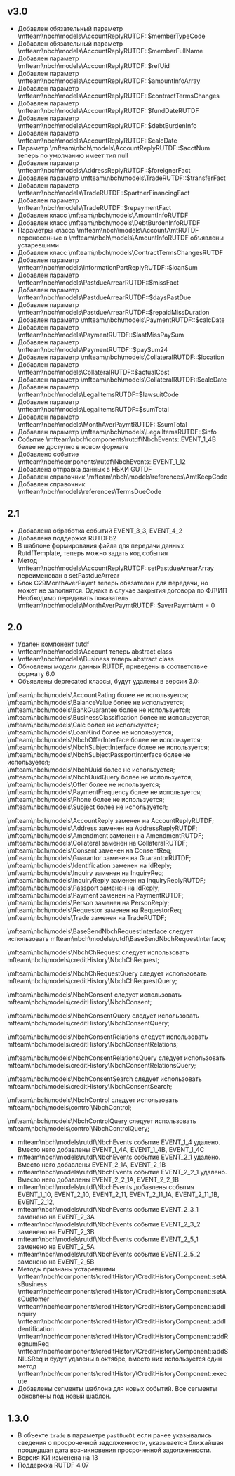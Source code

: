 v3.0
-----
- Добавлен обязательный параметр \mfteam\nbch\models\AccountReplyRUTDF::$memberTypeCode
- Добавлен обязательный параметр \mfteam\nbch\models\AccountReplyRUTDF::$memberFullName
- Добавлен параметр \mfteam\nbch\models\AccountReplyRUTDF::$refUid
- Добавлен параметр \mfteam\nbch\models\AccountReplyRUTDF::$amountInfoArray
- Добавлен параметр \mfteam\nbch\models\AccountReplyRUTDF::$contractTermsChanges
- Добавлен параметр \mfteam\nbch\models\AccountReplyRUTDF::$fundDateRUTDF
- Добавлен параметр \mfteam\nbch\models\AccountReplyRUTDF::$debtBurdenInfo
- Добавлен параметр \mfteam\nbch\models\AccountReplyRUTDF::$calcDate
- Параметр \mfteam\nbch\models\AccountReplyRUTDF::$acctNum теперь по умолчанию имеет тип null
- Добавлен параметр \mfteam\nbch\models\AddressReplyRUTDF::$foreignerFact
- Добавлен параметр \mfteam\nbch\models\TradeRUTDF::$transferFact
- Добавлен параметр \mfteam\nbch\models\TradeRUTDF::$partnerFinancingFact
- Добавлен параметр \mfteam\nbch\models\TradeRUTDF::$repaymentFact
- Добавлен класс \mfteam\nbch\models\AmountInfoRUTDF
- Добавлен класс \mfteam\nbch\models\DebtBurdenInfoRUTDF
- Параметры класса \mfteam\nbch\models\AccountAmtRUTDF перенесенные в \mfteam\nbch\models\AmountInfoRUTDF объявлены устаревшими
- Добавлен класс \mfteam\nbch\models\ContractTermsChangesRUTDF
- Добавлен параметр  \mfteam\nbch\models\InformationPartReplyRUTDF::$loanSum
- Добавлен параметр \mfteam\nbch\models\PastdueArrearRUTDF::$missFact
- Добавлен параметр \mfteam\nbch\models\PastdueArrearRUTDF::$daysPastDue
- Добавлен параметр \mfteam\nbch\models\PastdueArrearRUTDF::$repaidMissDuration
- Добавлен параметр \mfteam\nbch\models\PaymentRUTDF::$calcDate
- Добавлен параметр \mfteam\nbch\models\PaymentRUTDF::$lastMissPaySum
- Добавлен параметр \mfteam\nbch\models\PaymentRUTDF::$paySum24
- Добавлен параметр \mfteam\nbch\models\CollateralRUTDF::$location
- Добавлен параметр \mfteam\nbch\models\CollateralRUTDF::$actualCost
- Добавлен параметр \mfteam\nbch\models\CollateralRUTDF::$calcDate
- Добавлен параметр \mfteam\nbch\models\LegalItemsRUTDF::$lawsuitCode
- Добавлен параметр \mfteam\nbch\models\LegalItemsRUTDF::$sumTotal
- Добавлен параметр \mfteam\nbch\models\MonthAverPaymtRUTDF::$sumTotal
- Добавлен параметр \mfteam\nbch\models\LegalItemsRUTDF::$info
- Событие \mfteam\nbch\components\rutdf\NbchEvents::EVENT_1_4B белее не доступно в новом формате
- Добавлено событие \mfteam\nbch\components\rutdf\NbchEvents::EVENT_1_12
- Добавлена отправка данных в НБКИ GUTDF
- Добавлен справочник \mfteam\nbch\models\references\AmtKeepCode
- Добавлен справочник \mfteam\nbch\models\references\TermsDueCode

2.1
----
- Добавлена обработка событий EVENT_3_3, EVENT_4_2
- Добавлена поддержка RUTDF62
- В шаблоне формирования файла для передачи данных RutdfTemplate, теперь можно задать код события
- Метод \mfteam\nbch\models\AccountReplyRUTDF::setPastdueArrearArray переименован в setPastdueArrear
- Блок C29MonthAverPaymt теперь обязателен для передачи, но может не заполнятся. Однака в случае закрытия договора по ФЛ\ИП
Необходимо передавать показатель \mfteam\nbch\models\MonthAverPaymtRUTDF::$averPaymtAmt = 0

2.0
----

- Удален компонент tutdf
- \mfteam\nbch\models\Account теперь abstract class
- \mfteam\nbch\models\Business теперь abstract class
- Обновлены модели данных RUTDF, приведены в соответствие формату 6.0
- Объявлены deprecated классы, будут удалены в версии 3.0:

\mfteam\nbch\models\AccountRating более не используется;<br>
\mfteam\nbch\models\BalanceValue более не используется;<br>
\mfteam\nbch\models\BankGuarantee более не используется;<br>
\mfteam\nbch\models\BusinessClassification более не используется;<br>
\mfteam\nbch\models\Calc более не используется;<br>
\mfteam\nbch\models\LoanKind более не используется;<br>
\mfteam\nbch\models\NbchOfferInterface более не используется;<br>
\mfteam\nbch\models\NbchSubjectInterface более не используется;<br>
\mfteam\nbch\models\NbchSubjectPassportInterface более не используется;<br>
\mfteam\nbch\models\NbchUuid более не используется;<br>
\mfteam\nbch\models\NbchUuidQuery более не используется;<br>
\mfteam\nbch\models\Offer более не используется;<br>
\mfteam\nbch\models\PaymentFrequency более не используется;<br>
\mfteam\nbch\models\Phone более не используется;<br>
\mfteam\nbch\models\Subject более не используется;<br>

\mfteam\nbch\models\AccountReply заменен на AccountReplyRUTDF;<br>
\mfteam\nbch\models\Address заменен на AddressReplyRUTDF;<br>
\mfteam\nbch\models\Amendment заменен на AmendmentRUTDF;<br>
\mfteam\nbch\models\Collateral заменен на CollateralRUTDF;<br>
\mfteam\nbch\models\Consent заменен на ConsentReq;<br>
\mfteam\nbch\models\Guarantor заменен на GuarantorRUTDF;<br>
\mfteam\nbch\models\Identification заменен на IdReply;<br>
\mfteam\nbch\models\Inquiry заменен на InquiryReq;<br>
\mfteam\nbch\models\InquiryReply заменен на InquiryReplyRUTDF;<br>
\mfteam\nbch\models\Passport заменен на IdReply;<br>
\mfteam\nbch\models\Payment заменен на PaymentRUTDF;<br>
\mfteam\nbch\models\Person заменен на PersonReply;<br>
\mfteam\nbch\models\Requestor заменен на RequestorReq;<br>
\mfteam\nbch\models\Trade заменен на TradeRUTDF;<br>

\mfteam\nbch\models\BaseSendNbchRequestInterface следует использовать mfteam\nbch\models\rutdf\BaseSendNbchRequestInterface;<br>

\mfteam\nbch\models\NbchChRequest следует использовать mfteam\nbch\models\creditHistory\NbchChRequest;<br>

\mfteam\nbch\models\NbchChRequestQuery следует использовать mfteam\nbch\models\creditHistory\NbchChRequestQuery;<br>

\mfteam\nbch\models\NbchConsent следует использовать mfteam\nbch\models\creditHistory\NbchConsent;<br>

\mfteam\nbch\models\NbchConsentQuery следует использовать mfteam\nbch\models\creditHistory\NbchConsentQuery;<br>

\mfteam\nbch\models\NbchConsentRelations следует использовать mfteam\nbch\models\creditHistory\NbchConsentRelations;<br>

\mfteam\nbch\models\NbchConsentRelationsQuery следует использовать
mfteam\nbch\models\creditHistory\NbchConsentRelationsQuery;<br>

\mfteam\nbch\models\NbchConsentSearch следует использовать mfteam\nbch\models\creditHistory\NbchConsentSearch;<br>

\mfteam\nbch\models\NbchControl следует использовать mfteam\nbch\models\control\NbchControl;<br>

\mfteam\nbch\models\NbchControlQuery следует использовать mfteam\nbch\models\control\NbchControlQuery;<br>

- mfteam\nbch\models\rutdf\NbchEvents событие EVENT_1_4 удалено. Вместо него добавлены
  EVENT_1_4A,
  EVENT_1_4B,
  EVENT_1_4C
- mfteam\nbch\models\rutdf\NbchEvents событие EVENT_2_1 удалено. Вместо него добавлены
  EVENT_2_1A,
  EVENT_2_1B
- mfteam\nbch\models\rutdf\NbchEvents событие EVENT_2_2_1 удалено. Вместо него добавлены
  EVENT_2_2_1A,
  EVENT_2_2_1B
- mfteam\nbch\models\rutdf\NbchEvents добавлены события
  EVENT_1_10,
  EVENT_2_10,
  EVENT_2_11,
  EVENT_2_11_1A,
  EVENT_2_11_1B,
  EVENT_2_12,
- mfteam\nbch\models\rutdf\NbchEvents событие EVENT_2_3_1 заменено на EVENT_2_3A
- mfteam\nbch\models\rutdf\NbchEvents событие EVENT_2_3_2 заменено на EVENT_2_3B
- mfteam\nbch\models\rutdf\NbchEvents событие EVENT_2_5_1 заменено на EVENT_2_5A
- mfteam\nbch\models\rutdf\NbchEvents событие EVENT_2_5_2 заменено на EVENT_2_5B
- Методы признаны устаревшими \mfteam\nbch\components\creditHistory\CreditHistoryComponent::setAsBusiness
\mfteam\nbch\components\creditHistory\CreditHistoryComponent::setAsCustomer
\mfteam\nbch\components\creditHistory\CreditHistoryComponent::addInquiry
\mfteam\nbch\components\creditHistory\CreditHistoryComponent::addIdentification
\mfteam\nbch\components\creditHistory\CreditHistoryComponent::addRegnumReq
\mfteam\nbch\components\creditHistory\CreditHistoryComponent::addSNILSReq
и будут удалены в октябре, вместо них используется один метод \mfteam\nbch\components\creditHistory\CreditHistoryComponent::execute
- Добавлены сегменты шаблона для новых событий. Все сегменты обновлены под новый шаблон. 

1.3.0
-----

- В объекте `trade` в параметре `pastDueDt` если ранее указывались сведения о просроченной задолженности,
  указывается ближайшая прошедшая дата возникновения просроченной задолженности.
- Версия КИ изменена на 13
- Поддержка RUTDF 4.07
